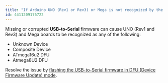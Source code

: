 ```yaml
---
title: "If Arduino UNO (Rev1 or Rev3) or Mega is not recognized by the computer"
id: 4411209176722
---
```


Missing or corrupted **USB-to-Serial** firmware can cause UNO (Rev1 and Rev3) and Mega boards to be recognized as any of the following:

- Unknown Device
- Composite Device
- ATmega16u2 DFU
- Atmega8U2 DFU

Resolve the issue by [flashing the USB-to-Serial firmware in DFU (Device Firmware Update) mode](https://support.arduino.cc/hc/en-us/articles/4408887452434).
